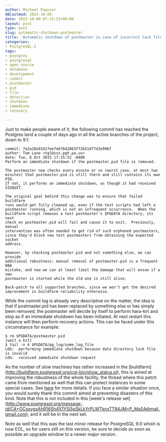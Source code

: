 ```yaml
---
author: Michael Paquier
OBlastmod: 2015-10-09
date: 2015-10-09 07:15:53+00:00
layout: post
type: post
slug: automatic-shutdown-postmaster
title: 'Automatic shutdown of postmaster in case of incorrect lock file'
categories:
- PostgreSQL-2
tags:
- postgres
- postgresql
- open source
- database
- development
- commit
- postmaster
- pid
- file
- detection
- shutdown
- immediate
- recovery

---
```


Just to make people aware of it, the following commit has reached the
Postgres land a couple of days ago in all the active branches of the project,
down to 9.1:

    commit: 7e2a18a9161fee7e67642863f72b51d77d3e996f
    author: Tom Lane <tgl@sss.pgh.pa.us>
    date: Tue, 6 Oct 2015 17:15:52 -0400
    Perform an immediate shutdown if the postmaster.pid file is removed.

    The postmaster now checks every minute or so (worst case, at most two
    minutes) that postmaster.pid is still there and still contains its own PID.
    If not, it performs an immediate shutdown, as though it had received
    SIGQUIT.

    The original goal behind this change was to ensure that failed buildfarm
    runs would get fully cleaned up, even if the test scripts had left a
    postmaster running, which is not an infrequent occurrence.  When the
    buildfarm script removes a test postmaster's $PGDATA directory, its next
    check on postmaster.pid will fail and cause it to exit.  Previously, manual
    intervention was often needed to get rid of such orphaned postmasters,
    since they'd block new test postmasters from obtaining the expected socket
    address.

    However, by checking postmaster.pid and not something else, we can provide
    additional robustness: manual removal of postmaster.pid is a frequent DBA
    mistake, and now we can at least limit the damage that will ensue if a new
    postmaster is started while the old one is still alive.

    Back-patch to all supported branches, since we won't get the desired
    improvement in buildfarm reliability otherwise.

While the commit log is already very descriptive on the matter, the idea
is that if postmaster.pid has been replaced by something else or has simply
been removed, the postmaster will decide by itself to perform hara-kiri
and stop as if an immediate shutdown has been initiated. At next restart
this instance will then perform recovery actions. This can be faced under
this circumstance for example:

    $ rm $PGDATA/postmaster.pid
    [wait a bit]
    $ tail -n 4 $PGDATA/pg_log/some_log_file
    LOG:  performing immediate shutdown because data directory lock file is invalid
    LOG:  received immediate shutdown request

As the number of slow machines has rather increased in the [buildfarm]
(http://buildfarm.postgresql.org/cgi-bin/show_status.pl), this is aimed
at improving the robustness of the whole facility, the thread where this
patch came from mentioned as well that this can protect instances in some
special cases. See [here](http://www.postgresql.org/message-id/560AFA4D.1080305@joeconway.com)
for more details. If you face a similar situation once, you would surely
thank this commit aimed at preventing disasters of this kind. Note that
this is not included in this [week's release set]
(http://www.postgresql.org/message-id/CA+OCxoygxAhR16Sh4X1YSi5pSkLkYrPLWTknxTT84JM=P_Ma5A@mail.gmail.com),
and it will be in the next set.

Note as well that this was the last minor release for PostgreSQL 9.0
whish is now EOL, so for users still on this version, be sure to decide
as soon as possible an upgrade window to a newer major version.
